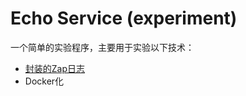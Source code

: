 # Echo Service (experiment)
一个简单的实验程序，主要用于实验以下技术：
- [封装的Zap日志](https://github.com/iworksdev/gologutil)
- Docker化
